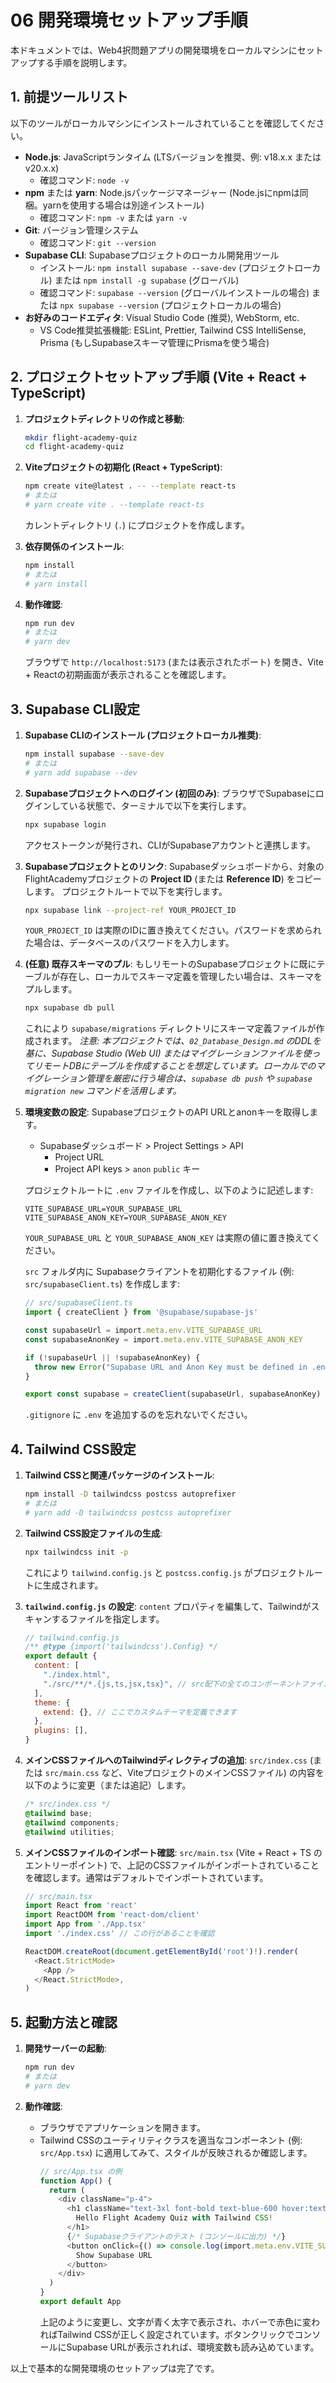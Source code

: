 # 06 開発環境セットアップ手順

本ドキュメントでは、Web4択問題アプリの開発環境をローカルマシンにセットアップする手順を説明します。

## 1. 前提ツールリスト
以下のツールがローカルマシンにインストールされていることを確認してください。

*   **Node.js**: JavaScriptランタイム (LTSバージョンを推奨、例: v18.x.x または v20.x.x)
    *   確認コマンド: `node -v`
*   **npm** または **yarn**: Node.jsパッケージマネージャー (Node.jsにnpmは同梱。yarnを使用する場合は別途インストール)
    *   確認コマンド: `npm -v` または `yarn -v`
*   **Git**: バージョン管理システム
    *   確認コマンド: `git --version`
*   **Supabase CLI**: Supabaseプロジェクトのローカル開発用ツール
    *   インストール: `npm install supabase --save-dev` (プロジェクトローカル) または `npm install -g supabase` (グローバル)
    *   確認コマンド: `supabase --version` (グローバルインストールの場合) または `npx supabase --version` (プロジェクトローカルの場合)
*   **お好みのコードエディタ**: Visual Studio Code (推奨), WebStorm, etc.
    *   VS Code推奨拡張機能: ESLint, Prettier, Tailwind CSS IntelliSense, Prisma (もしSupabaseスキーマ管理にPrismaを使う場合)

## 2. プロジェクトセットアップ手順 (Vite + React + TypeScript)

1.  **プロジェクトディレクトリの作成と移動**:
    ```bash
    mkdir flight-academy-quiz
    cd flight-academy-quiz
    ```

2.  **Viteプロジェクトの初期化 (React + TypeScript)**:
    ```bash
    npm create vite@latest . -- --template react-ts
    # または
    # yarn create vite . --template react-ts
    ```
    カレントディレクトリ (`.`) にプロジェクトを作成します。

3.  **依存関係のインストール**:
    ```bash
    npm install
    # または
    # yarn install
    ```

4.  **動作確認**:
    ```bash
    npm run dev
    # または
    # yarn dev
    ```
    ブラウザで `http://localhost:5173` (または表示されたポート) を開き、Vite + Reactの初期画面が表示されることを確認します。

## 3. Supabase CLI設定

1.  **Supabase CLIのインストール (プロジェクトローカル推奨)**:
    ```bash
    npm install supabase --save-dev
    # または
    # yarn add supabase --dev
    ```

2.  **Supabaseプロジェクトへのログイン (初回のみ)**:
    ブラウザでSupabaseにログインしている状態で、ターミナルで以下を実行します。
    ```bash
    npx supabase login
    ```
    アクセストークンが発行され、CLIがSupabaseアカウントと連携します。

3.  **Supabaseプロジェクトとのリンク**:
    Supabaseダッシュボードから、対象のFlightAcademyプロジェクトの **Project ID** (または **Reference ID**) をコピーします。
    プロジェクトルートで以下を実行します。
    ```bash
    npx supabase link --project-ref YOUR_PROJECT_ID
    ```
    `YOUR_PROJECT_ID` は実際のIDに置き換えてください。パスワードを求められた場合は、データベースのパスワードを入力します。

4.  **(任意) 既存スキーマのプル**:
    もしリモートのSupabaseプロジェクトに既にテーブルが存在し、ローカルでスキーマ定義を管理したい場合は、スキーマをプルします。
    ```bash
    npx supabase db pull
    ```
    これにより `supabase/migrations` ディレクトリにスキーマ定義ファイルが作成されます。
    *注意: 本プロジェクトでは、`02_Database_Design.md` のDDLを基に、Supabase Studio (Web UI) またはマイグレーションファイルを使ってリモートDBにテーブルを作成することを想定しています。ローカルでのマイグレーション管理を厳密に行う場合は、`supabase db push` や `supabase migration new` コマンドを活用します。*

5.  **環境変数の設定**:
    SupabaseプロジェクトのAPI URLとanonキーを取得します。
    *   Supabaseダッシュボード > Project Settings > API
        *   Project URL
        *   Project API keys > `anon` `public` キー

    プロジェクトルートに `.env` ファイルを作成し、以下のように記述します:
    ```
    VITE_SUPABASE_URL=YOUR_SUPABASE_URL
    VITE_SUPABASE_ANON_KEY=YOUR_SUPABASE_ANON_KEY
    ```
    `YOUR_SUPABASE_URL` と `YOUR_SUPABASE_ANON_KEY` は実際の値に置き換えてください。

    `src` フォルダ内に Supabaseクライアントを初期化するファイル (例: `src/supabaseClient.ts`) を作成します:
    ```typescript
    // src/supabaseClient.ts
    import { createClient } from '@supabase/supabase-js'

    const supabaseUrl = import.meta.env.VITE_SUPABASE_URL
    const supabaseAnonKey = import.meta.env.VITE_SUPABASE_ANON_KEY

    if (!supabaseUrl || !supabaseAnonKey) {
      throw new Error("Supabase URL and Anon Key must be defined in .env file");
    }

    export const supabase = createClient(supabaseUrl, supabaseAnonKey)
    ```
    `.gitignore` に `.env` を追加するのを忘れないでください。

## 4. Tailwind CSS設定

1.  **Tailwind CSSと関連パッケージのインストール**:
    ```bash
    npm install -D tailwindcss postcss autoprefixer
    # または
    # yarn add -D tailwindcss postcss autoprefixer
    ```

2.  **Tailwind CSS設定ファイルの生成**:
    ```bash
    npx tailwindcss init -p
    ```
    これにより `tailwind.config.js` と `postcss.config.js` がプロジェクトルートに生成されます。

3.  **`tailwind.config.js` の設定**:
    `content` プロパティを編集して、Tailwindがスキャンするファイルを指定します。
    ```javascript
    // tailwind.config.js
    /** @type {import('tailwindcss').Config} */
    export default {
      content: [
        "./index.html",
        "./src/**/*.{js,ts,jsx,tsx}", // src配下の全てのコンポーネントファイルが対象
      ],
      theme: {
        extend: {}, // ここでカスタムテーマを定義できます
      },
      plugins: [],
    }
    ```

4.  **メインCSSファイルへのTailwindディレクティブの追加**:
    `src/index.css` (または `src/main.css` など、ViteプロジェクトのメインCSSファイル) の内容を以下のように変更（または追記）します。
    ```css
    /* src/index.css */
    @tailwind base;
    @tailwind components;
    @tailwind utilities;
    ```

5.  **メインCSSファイルのインポート確認**:
    `src/main.tsx` (Vite + React + TS のエントリーポイント) で、上記のCSSファイルがインポートされていることを確認します。通常はデフォルトでインポートされています。
    ```typescript jsx
    // src/main.tsx
    import React from 'react'
    import ReactDOM from 'react-dom/client'
    import App from './App.tsx'
    import './index.css' // この行があることを確認

    ReactDOM.createRoot(document.getElementById('root')!).render(
      <React.StrictMode>
        <App />
      </React.StrictMode>,
    )
    ```

## 5. 起動方法と確認

1.  **開発サーバーの起動**:
    ```bash
    npm run dev
    # または
    # yarn dev
    ```

2.  **動作確認**:
    *   ブラウザでアプリケーションを開きます。
    *   Tailwind CSSのユーティリティクラスを適当なコンポーネント (例: `src/App.tsx`) に適用してみて、スタイルが反映されるか確認します。
        ```typescript jsx
        // src/App.tsx の例
        function App() {
          return (
            <div className="p-4">
              <h1 className="text-3xl font-bold text-blue-600 hover:text-red-500">
                Hello Flight Academy Quiz with Tailwind CSS!
              </h1>
              {/* Supabaseクライアントのテスト (コンソールに出力) */}
              <button onClick={() => console.log(import.meta.env.VITE_SUPABASE_URL)}>
                Show Supabase URL
              </button>
            </div>
          )
        }
        export default App
        ```
        上記のように変更し、文字が青く太字で表示され、ホバーで赤色に変わればTailwind CSSが正しく設定されています。ボタンクリックでコンソールにSupabase URLが表示されれば、環境変数も読み込めています。

以上で基本的な開発環境のセットアップは完了です。
